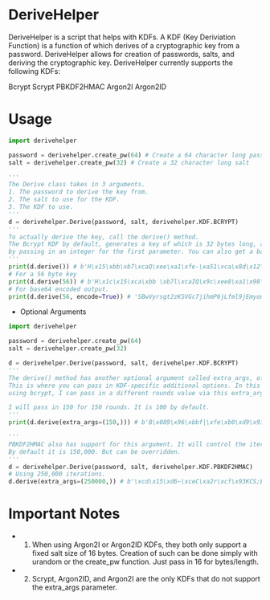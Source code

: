 # DeriveHelper
DeriveHelper is a script that helps with KDFs. A KDF (Key Deriviation Function) is a function of which derives of a cryptographic key from a password. DeriveHelper allows for creation of passwords, salts, and deriving the cryptographic key. DeriveHelper currently supports the following KDFs:

Bcrypt
Scrypt
PBKDF2HMAC
Argon2I
Argon2ID

# Usage

```python
import derivehelper

password = derivehelper.create_pw(64) # Create a 64 character long password
salt = derivehelper.create_pw(32) # Create a 32 character long salt

'''
The Derive class takes in 3 arguments.
1. The password to derive the key from.
2. The salt to use for the KDF.
3. The KDF to use.
'''
d = derivehelper.Derive(password, salt, derivehelper.KDF.BCRYPT)
'''
To actually derive the key, call the derive() method.
The Bcrypt KDF by default, generates a key of which is 32 bytes long, and 100 rounds. This can be changed 
by passing in an integer for the first parameter. You can also get a base64 encoded version by passing in encode=True
'''
print(d.derive()) # b'H\x15\xbb\xb7\xcaQ\xee\xa1\xfe-\xa51\xca\x8d\x12\xfe5\xd2h!\xd9\xeaV\xc6\xfbp3L\x98(`\x97'
# For a 56 byte key
print(d.derive(56)) # b'H\x1c\x15\xca\xbb \xb7l\xcaIQ\x9c\xee8\xa1\x98\xfe\xa3-\xf9\xa5\xf61&\xca\x8b\x8d\t\x12\x17\xfeN57\xd2hh\xa4!\x0f\xd9s\xeaHV\x08\xc6\xb3\xfb\xe9p\xc03\x91L\xe9'
# For base64 encoded output.
print(d.derive(56, encode=True)) # 'SBwVyrsgt2zKSVGc7jihmP6jLfml9jEmyouNCRIX/k41N9JoaKQhD9lz6khWCMaz++lwwDORTOk='
```
* Optional Arguments
```python
import derivehelper

password = derivehelper.create_pw(64)
salt = derivehelper.create_pw(32)

d = derivehelper.Derive(password, salt, derivehelper.KDF.BCRYPT)
'''
The derive() method has another optional argument called extra_args, of which is a tuple.
This is where you can pass in KDF-specific additional options. In this example since I'm 
using bcrypt, I can pass in a different rounds value via this extra_args argument.

I will pass in 150 for 150 rounds. It is 100 by default.
'''
print(d.derive(extra_args=(150,))) # b'B\x089\x96\xbbf|\xfe\xb0\xd9\x93+\x9f\x88\x00\xfbFW\xd2\x8f>\xd2\xb10\x1f\xff\x94>\xf5\xffV#'

'''
PBKDF2HMAC also has support for this argument. It will control the iteration value.
By default it is 150,000. But can be overridden.
'''
d = derivehelper.Derive(password, salt, derivehelper.KDF.PBKDF2HMAC)
# Using 250,000 iterations.
d.derive(extra_args=(250000,)) # b'\xcd\x15\xd6~\xceC\xa2r\xcf\x93KCS;E\x13\xac\x9b\x7f\xdf\xe7Tt\x89H\x0c\x84\xe4\xc1\xdau\x94'
```

# Important Notes
* 1. When using Argon2I or Argon2ID KDFs, they both only support a fixed salt size of 16 bytes. 
     Creation of such can be done simply with urandom or the create_pw function. Just pass in 16 for bytes/length.
* 2. Scrypt, Argon2ID, and Argon2I are the only KDFs that do not support the extra_args parameter.
